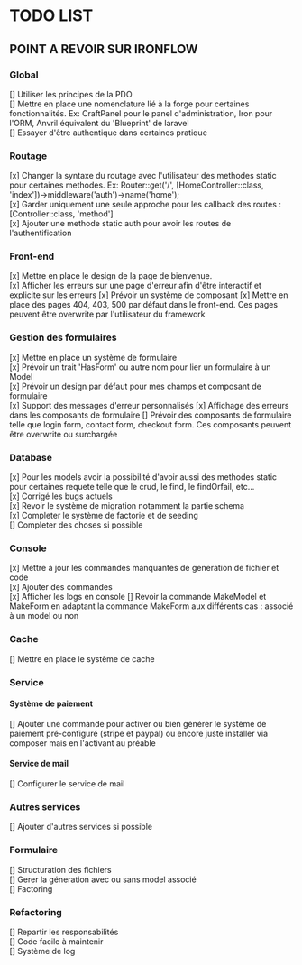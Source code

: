 # TODO LIST

## POINT A REVOIR SUR IRONFLOW

### Global

[] Utiliser les principes de la PDO  
[] Mettre en place une nomenclature lié à la forge pour certaines fonctionnalités. Ex: CraftPanel pour le panel d'administration, Iron pour l'ORM, Anvril équivalent du 'Blueprint' de laravel  
[] Essayer d'être authentique dans certaines pratique

### Routage

[x] Changer la syntaxe du routage avec l'utilisateur des methodes static pour certaines methodes. Ex: Router::get('/', [HomeController::class, 'index'])->middleware('auth')->name('home');  
[x] Garder uniquement une seule approche pour les callback des routes : [Controller::class, 'method']  
[x] Ajouter une methode static auth pour avoir les routes de l'authentification

### Front-end

[x] Mettre en place le design de la page de bienvenue.  
[x] Afficher les erreurs sur une page d'erreur afin d'être interactif et explicite sur les erreurs
[x] Prévoir un système de composant
[x] Mettre en place des pages 404, 403, 500 par défaut dans le front-end. Ces pages peuvent être overwrite par l'utilisateur du framework

### Gestion des formulaires

[x] Mettre en place un système de formulaire  
[x] Prévoir un trait 'HasForm' ou autre nom pour lier un formulaire à un Model  
[x] Prévoir un design par défaut pour mes champs et composant de formulaire  
[x] Support des messages d'erreur personnalisés
[x] Affichage des erreurs dans les composants de formulaire
[] Prévoir des composants de formulaire telle que login form, contact form, checkout form. Ces composants peuvent être overwrite ou surchargée

### Database

[x] Pour les models avoir la possibilité d'avoir aussi des methodes static pour certaines requete telle que le crud, le find, le findOrfail, etc...  
[x] Corrigé les bugs actuels  
[x] Revoir le système de migration notamment la partie schema  
[x] Completer le système de factorie et de seeding  
[] Completer des choses si possible

### Console

[x] Mettre à jour les commandes manquantes de generation de fichier et code  
[x] Ajouter des commandes  
[x] Afficher les logs en console
[] Revoir la commande MakeModel et MakeForm en adaptant la commande MakeForm aux différents cas : associé à un model ou non

### Cache

[] Mettre en place le système de cache

### Service

#### Système de paiement

[] Ajouter une commande pour activer ou bien générer le système de paiement pré-configuré (stripe et paypal) ou encore juste installer via composer mais en l'activant au préable

#### Service de mail

[] Configurer le service de mail

### Autres services

[] Ajouter d'autres services si possible

### Formulaire
[] Structuration des fichiers  
[] Gerer la géneration avec ou sans model associé  
[] Factoring  

### Refactoring  

[] Repartir les responsabilités  
[] Code facile à maintenir  
[] Système de log
